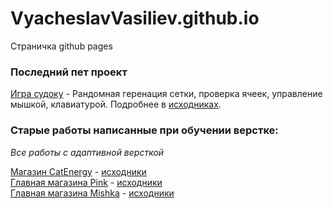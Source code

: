 # VyacheslavVasiliev.github.io

Страничка github pages

### Послeдний пет проект
[Игра судоку](https://vyacheslavvasiliev.github.io/sudoku) - Рандомная геренация сетки, проверка ячеек, управление мышкой, клавиатурой. Подробнее в [исходниках](https://github.com/VyacheslavVasiliev/Sudoku-react).

### Старые работы написанные при обучении верстке:
*Все работы с адаптивной версткой*  
  
  
[Магазин CatEnergy](https://vyacheslavvasiliev.github.io/CatEnergy/) - [исходники](https://github.com/VyacheslavVasiliev/CatEnergy)  
[Главная магазина Pink](https://vyacheslavvasiliev.github.io/Pink/) - [исходники](https://github.com/VyacheslavVasiliev/Pink)  
[Главная магазина Mishka](https://vyacheslavvasiliev.github.io/mishka/) - [исходники](https://github.com/VyacheslavVasiliev/Mishka)
